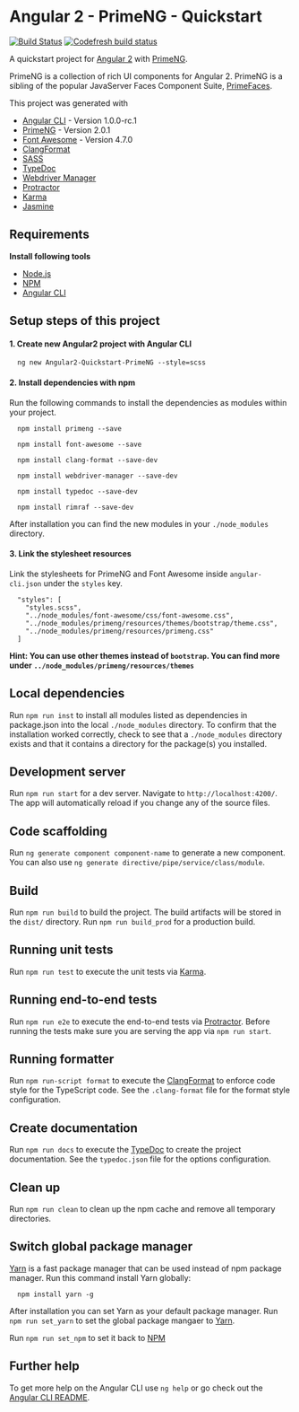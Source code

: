 # Angular 2 - PrimeNG - Quickstart

[![Build Status](https://travis-matrix-badges.herokuapp.com/repos/mesche/angular-collection/branches/master/4)](https://travis-ci.org/mesche/angular-collection)
[![Codefresh build status]( https://g.codefresh.io/api/badges/build?repoOwner=mesche&repoName=angular-collection&branch=master&pipelineName=Angular2-Quickstart-PrimeNG&accountName=esche&type=cf-1)]( https://g.codefresh.io/repositories/mesche/angular-collection/builds?filter=trigger:build;branch:master;service:59046a42c1f043000197bfad~Angular2-Quickstart-PrimeNG)

A quickstart project for [Angular 2](https://angular.io) with [PrimeNG](https://www.primefaces.org/primeng).

PrimeNG is a collection of rich UI components for Angular 2. PrimeNG is a sibling of the popular JavaServer Faces Component Suite, [PrimeFaces](https://www.primefaces.org). 

This project was generated with 

- [Angular CLI](https://github.com/angular/angular-cli) - Version 1.0.0-rc.1
- [PrimeNG](http://www.primefaces.org/primeng) - Version 2.0.1
- [Font Awesome](http://fontawesome.io) - Version 4.7.0
- [ClangFormat](https://github.com/angular/clang-format)
- [SASS](http://www.sass-lang.com)
- [TypeDoc](http://www.typedoc.org)
- [Webdriver Manager](https://github.com/angular/webdriver-manager)
- [Protractor](http://www.protractortest.org)
- [Karma](http://karma-runner.github.io)
- [Jasmine](https://jasmine.github.io)

    
## Requirements

 **Install following tools**

- [Node.js](https://nodejs.org)
- [NPM](https://www.npmjs.com)
- [Angular CLI](https://github.com/angular/angular-cli)


## Setup steps of this project

#### 1. Create new Angular2 project with Angular CLI

      ng new Angular2-Quickstart-PrimeNG --style=scss


#### 2. Install dependencies with npm

Run the following commands to install the dependencies as modules within your project.

      npm install primeng --save

      npm install font-awesome --save

      npm install clang-format --save-dev

      npm install webdriver-manager --save-dev

      npm install typedoc --save-dev

      npm install rimraf --save-dev

After installation you can find the new modules in your `./node_modules` directory.

#### 3. Link the stylesheet resources

Link the stylesheets for PrimeNG and Font Awesome inside `angular-cli.json` under the `styles` key.

      "styles": [
        "styles.scss",
        "../node_modules/font-awesome/css/font-awesome.css",
        "../node_modules/primeng/resources/themes/bootstrap/theme.css",
        "../node_modules/primeng/resources/primeng.css"
      ]

**Hint: You can use other themes instead of `bootstrap`. You can find more under `../node_modules/primeng/resources/themes`**

## Local dependencies

Run `npm run inst` to install all modules listed as dependencies in package.json into the local `./node_modules` directory.
To confirm that the installation worked correctly, check to see that a `./node_modules` directory exists and that it contains a directory for the package(s) you installed.

## Development server
Run `npm run start` for a dev server. Navigate to `http://localhost:4200/`. The app will automatically reload if you change any of the source files.

## Code scaffolding

Run `ng generate component component-name` to generate a new component. You can also use `ng generate directive/pipe/service/class/module`.

## Build

Run `npm run build` to build the project. The build artifacts will be stored in the `dist/` directory.
Run `npm run build_prod` for a production build.

## Running unit tests

Run `npm run test` to execute the unit tests via [Karma](https://karma-runner.github.io).

## Running end-to-end tests

Run `npm run e2e` to execute the end-to-end tests via [Protractor](http://www.protractortest.org/).
Before running the tests make sure you are serving the app via `npm run start`.

## Running formatter

Run `npm run-script format` to execute the [ClangFormat](https://clang.llvm.org/docs/ClangFormat.html) to enforce code style for the TypeScript code.
See the `.clang-format` file for the format style configuration.

## Create documentation

Run `npm run docs` to execute the [TypeDoc](http://www.typedoc.org) to create the project documentation.
See the `typedoc.json` file for the options configuration.

## Clean up

Run `npm run clean` to clean up the npm cache and remove all temporary directories.

## Switch global package manager

[Yarn](https://www.yarnpkg.com) is a fast package manager that can be used instead of npm package manager. 
Run this command install Yarn globally:

      npm install yarn -g

After installation you can set Yarn as your default package manager.
Run `npm run set_yarn` to set the global package mangaer to [Yarn](https://www.yarnpkg.com).

Run `npm run set_npm` to set it back to [NPM](https://www.npmjs.com)

## Further help

To get more help on the Angular CLI use `ng help` or go check out the [Angular CLI README](https://github.com/angular/angular-cli/blob/master/README.md).
